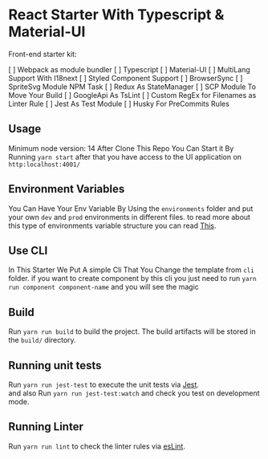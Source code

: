 # React Starter With Typescript & Material-UI
Front-end starter kit:

[ ] Webpack as module bundler
[ ] Typescript
[ ] Material-UI
[ ] MultiLang Support With I18next
[ ] Styled Component Support
[ ] BrowserSync
[ ] SpriteSvg Module NPM Task
[ ] Redux As StateManager
[ ] SCP Module To Move Your Build
[ ] GoogleApi As TsLint
[ ] Custom RegEx for Filenames as Linter Rule
[ ] Jest As Test Module
[ ] Husky For PreCommits Rules


## Usage
Minimum node version: 14
After Clone This Repo You Can Start it By Running `yarn start` after that you have access to the UI application on `http:localhost:4001/`

## Environment Variables
You Can Have Your Env Variable By Using the `environments` folder and put your own `dev` and `prod` environments in different files. to read more about this type of environments variable structure you can read [This](https://amirzenoozi.medium.com/how-to-have-angular-environment-structure-in-react-applications-without-cra-e970443e9068).

## Use CLI
In This Starter We Put A simple Cli That You Change the template from `cli` folder. if you want to create component by this cli you just need to run `yarn run component component-name` and you will see the magic

## Build
Run `yarn run build` to build the project. The build artifacts will be stored in the `build/` directory.

## Running unit tests
Run `yarn run jest-test` to execute the unit tests via [Jest](https://jestjs.io/). \
and also Run `yarn run jest-test:watch` and check you test on development mode.

## Running Linter
Run `yarn run lint` to check the linter rules via [esLint](https://eslint.org/).
